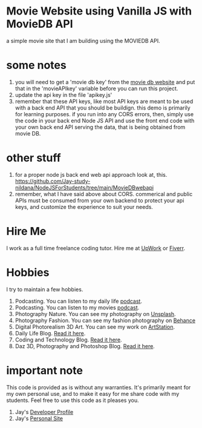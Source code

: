 # Movie Website using Vanilla JS with MovieDB API

a simple movie site that I am building using the MOVIEDB API.

# some notes

1. you will need to get a 'movie db key' from the [movie db website](https://www.themoviedb.org/) and put that in the 'movieAPIkey' variable before you can run this project.
1. update the api key in the file 'apikey.js'
1. remember that these API keys, like most API keys are meant to be used with a back end API that you should be buildign. this demo is primarily for learning purposes. if you run into any CORS errors, then, simply use the code in your back end Node JS API and use the front end code with your own back end API serving the data, that is being obtained from movie DB.

# other stuff

1. for a proper node js back end web api approach look at, this. https://github.com/Jay-study-nildana/NodeJSForStudents/tree/main/MovieDBwebapi
1. remember, what I have said above about CORS. commerical and public APIs must be consumed from your own backend to protect your api keys, and customize the experience to suit your needs. 

# Hire Me

I work as a full time freelance coding tutor. Hire me at [UpWork](https://www.upwork.com/fl/vijayasimhabr) or [Fiverr](https://www.fiverr.com/jay_codeguy). 

# Hobbies

I try to maintain a few hobbies.

1. Podcasting. You can listen to my daily life [podcast](https://stories.thechalakas.com/listen-to-podcast/).
1. Podcasting. You can listen to my movies [podcast](https://sandkdesignstudio.in/jays-movie-podcast/).
1. Photography Nature. You can see my photography on [Unsplash](https://unsplash.com/@jay_neeruhaaku).
1. Photography Fashion. You can see my fashion photography on [Behance](https://www.behance.net/vijayasimhabr)
1. Digital Photorealism 3D Art. You can see my work on [ArtStation](https://www.artstation.com/jay_kalenildana).
1. Daily Life Blog. [Read it here](https://medium.com/the-sanguine-tech-trainer).
1. Coding and Technology Blog. [Read it here](https://medium.com/projectwt).
1.  Daz 3D, Photography and Photoshop Blog. [Read it here](https://medium.com/random-pink-hula).

# important note 

This code is provided as is without any warranties. It's primarily meant for my own personal use, and to make it easy for me share code with my students. Feel free to use this code as it pleases you.

1. Jay's [Developer Profile](https://jay-study-nildana.github.io/developerprofile)
1. Jay's [Personal Site](https://stories.thechalakas.com/)
